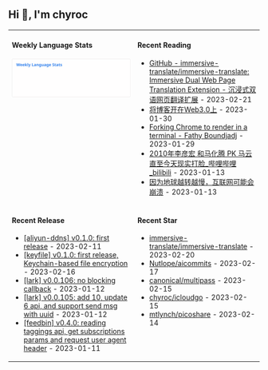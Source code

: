 ## Hi 👋, I'm chyroc

<table width="960px">
<tr>
<td valign="top" width="50%">

#### Weekly Language Stats

![](./images/wakatime_weekly_language_stats.svg)
</td>
<td valign="top" width="50%">

#### Recent Reading

* <a href='https://github.com/immersive-translate/immersive-translate' target='_black'>GitHub - immersive-translate/immersive-translate: Immersive Dual Web Page Translation Extension - 沉浸式双语网页翻译扩展</a> - 2023-02-21
* <a href='https://outti.me/6FE23FD0-22F4-4BDE-9F2B-72C0E5180C2C/' target='_black'>将博客开在Web3.0上</a> - 2023-01-30
* <a href='https://fathy.fr/carbonyl' target='_black'>Forking Chrome to render in a terminal - Fathy Boundjadj</a> - 2023-01-29
* <a href='https://www.bilibili.com/video/BV1dz411B7xk/' target='_black'>2010年李彦宏 和马化腾  PK  马云   直至今天现实打脸_哔哩哔哩_bilibili</a> - 2023-01-13
* <a href='https://mp.weixin.qq.com/s/nT0AGtxqCNGR_jwRp_Y63g' target='_black'>因为地球越转越慢，互联网可能会崩溃</a> - 2023-01-13

</td>
</tr>
<tr>
<td valign="top" width="50%">

#### Recent Release

* <a href='https://github.com/chyroc/aliyun-ddns/releases/tag/v0.1.0' target='_black'>[aliyun-ddns] v0.1.0: first release</a> - 2023-02-11
* <a href='https://github.com/chyroc/keyfile/releases/tag/v0.1.0' target='_black'>[keyfile] v0.1.0: first release, Keychain-based file encryption</a> - 2023-02-16
* <a href='https://github.com/chyroc/lark/releases/tag/v0.0.106' target='_black'>[lark] v0.0.106: no blocking callback</a> - 2023-01-12
* <a href='https://github.com/chyroc/lark/releases/tag/v0.0.105' target='_black'>[lark] v0.0.105: add 10, update 6 api, and support send msg with uuid</a> - 2023-01-12
* <a href='https://github.com/chyroc/go-feedbin/releases/tag/v0.4.0' target='_black'>[feedbin] v0.4.0: reading taggings api, get subscriptions params and request user agent header</a> - 2023-01-11

</td>
<td valign="top" width="50%">

#### Recent Star

* <a href='https://github.com/immersive-translate/immersive-translate' target='_black'>immersive-translate/immersive-translate</a> - 2023-02-20
* <a href='https://github.com/Nutlope/aicommits' target='_black'>Nutlope/aicommits</a> - 2023-02-17
* <a href='https://github.com/canonical/multipass' target='_black'>canonical/multipass</a> - 2023-02-15
* <a href='https://github.com/chyroc/icloudgo' target='_black'>chyroc/icloudgo</a> - 2023-02-15
* <a href='https://github.com/mtlynch/picoshare' target='_black'>mtlynch/picoshare</a> - 2023-02-14

</td>
</tr>
</table>
